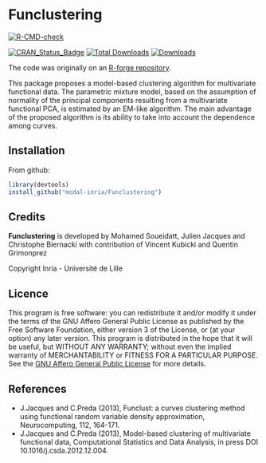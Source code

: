 # Funclustering

[![R-CMD-check](https://github.com/modal-inria/Funclustering/workflows/R-CMD-check/badge.svg)](https://github.com/modal-inria/Funclustering/actions)

[![CRAN_Status_Badge](http://www.r-pkg.org/badges/version/Funclustering)](https://cran.r-project.org/package=Funclustering) [![Total Downloads](http://cranlogs.r-pkg.org/badges/grand-total/Funclustering?color=blue)](http://cranlogs.r-pkg.org/badges/grand-total/Funclustering) [![Downloads](https://cranlogs.r-pkg.org/badges/Funclustering)](https://cran.rstudio.com/web/packages/Funclustering/index.html)

The code was originally on an [R-forge repository](https://r-forge.r-project.org/projects/soueidatt/).


This package proposes a model-based clustering algorithm for multivariate functional data. The parametric mixture model, based on the assumption of normality of the principal components resulting from a multivariate functional PCA, is estimated by an EM-like algorithm. The main advantage of the proposed algorithm is its ability to take into account the dependence among curves.


## Installation

From github:
``` r
library(devtools)
install_github("modal-inria/Funclustering")
```

## Credits

**Funclustering** is developed by Mohamed Soueidatt, Julien Jacques and Christophe Biernacki with contribution of Vincent Kubicki and Quentin Grimonprez

Copyright Inria - Université de Lille

## Licence

This program is free software: you can redistribute it and/or modify
it under the terms of the GNU Affero General Public License as
published by the Free Software Foundation, either version 3 of the
License, or (at your option) any later version.
This program is distributed in the hope that it will be useful,
but WITHOUT ANY WARRANTY; without even the implied warranty of
MERCHANTABILITY or FITNESS FOR A PARTICULAR PURPOSE.  See the
[GNU Affero General Public License](https://www.gnu.org/licenses/agpl-3.0.en.html) for more details.


## References

* J.Jacques and C.Preda (2013), Funclust: a curves clustering method using functional random variable density approximation, Neurocomputing, 112, 164-171.
* J.Jacques and C.Preda (2013), Model-based clustering of multivariate functional data, Computational Statistics and Data Analysis, in press DOI 10.1016/j.csda.2012.12.004.


